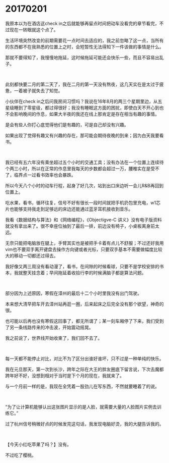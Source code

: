 # 20170201

我原本以为在酒店这check in之后就能够再留点时间把动车没看完的章节看完，不过现在一转眼就这个点了。

生活环境突然改变的前期需要花一点时间去适应的，我之前忽略了这一点，当所有的东西都不在我熟悉的位置上之时，会短暂性无法得知下一件该做的事情是什么。

那就不要得知了，我慢慢地拖延，这时候拖延可能还会快乐一些，而且不容易出乱子。

<br/>

此刻都快要二月的第二天了，我在二月的第一天没有熬夜，这几天实在是太过于疲惫，一着被子就失去了知觉。

小伙伴在check in之后问我房间习惯吗？我说在16年8月的两三个星期里边，从五星级睡到了零星级，都过得很好；我没有睡眠这方面的困扰，即使白天不开心到也不会影响晚间的作息，如果大半夜的我还在线上那肯定是存在相当有趣的事情。

是会有些人你打心底觉得他们是有趣的，可是自己却没有兴趣。

如果出现了觉得有趣又有兴趣的存在，那可能会期待夜晚的到来；因为白天我要看书。

<br/>

我已经有五六年没有乘坐超过五个小时的交通工具；没有办法在一个位置上连续待个两三小时，所以在正常的作息里我每天的步数都会超过一万，腰椎实在是受不了，临界点一过看书效率也会暴跌。

所以今天八个小时的动车行程，起身了好几次，站到出口床边听一会儿R&B再回到位置上。

吃水果，看书，循环往复，信号不好有很长一段时间就把手机扔包里充电，w1芯片也能够支持我走到足够远的床边还能通过蓝牙耳机接收到音乐。

我看《数据结构与算法》和《网络编程》，《Objectigve-C 讲义》没有电子版资料就没有拿出来了。很不幸座位抽到了最后一排，前边没有椅子，小桌板离身前太远。

无奈只能把电脑放在腿上，手臂其实也是被把手卡着有点儿不舒服；不过还好我用vim也不要双手离开键盘去操作方向键或者光标，只要双手基本不需要做幅度比较大的移动一切都还过得去。

我好像又两三周没有看动漫了，看书，在间隙的时候看球，只要不是学校安排的书本，我就整天挂念着；早间拖延着收拾行李的时候满脑子都是算法问题。

<br/>

部分因为上述原因，寒假在漳州的最后十二个小时里我没有出门驾驶。

本来想大清早把车开去漳州站再逛一圈，后来起床之后完全没有那个欲望，神奇的很。

也可能以后再也没有寒假这回事了，都无所谓了；某一刻车厢停了下来，我们受到了另一条线路传来的冲击波，开始震动摇晃。

我之前说了，世界线开始收束了，我们回不去了。

<br/>

每一天都不能停止对比，对比不为了区分出谁好谁坏，只不过是一种单纯的快乐。

我在元旦那天，第一次到长沙，跨年之际在大王的胖友圈底下留言说，下次去魔都跨年好不好，没想到相对于当时是下个月的现在，我就来了。

与一个月前一样的是，我现在全凭着一股劲儿在写东西，不然就要睡着了的说。

<br/>

“为了让计算机能够认出这张图片显示的是人脸，就需要大量的人脸图片实例去训练它。”

过了杭州信号稍微好点的时候发完这句话，我发现电脑好烫，我的大腿告诉我的。

<br/>

【今天小红吃苹果了吗？】没有。

不过吃了樱桃。